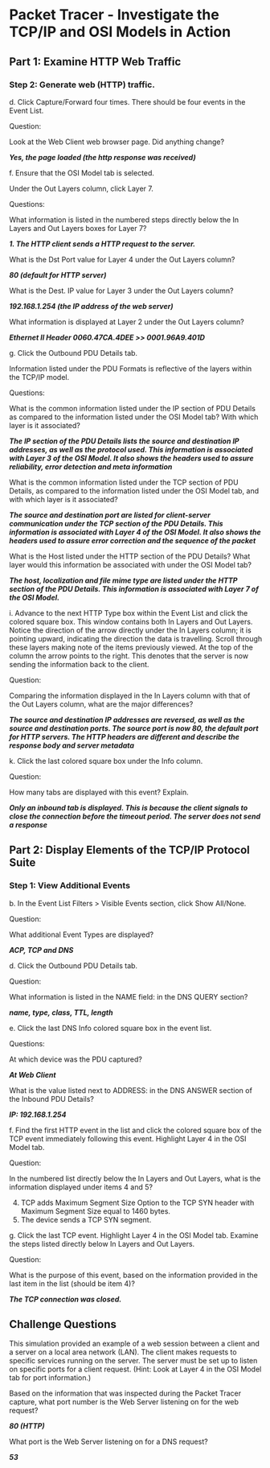 # Packet Tracer - Investigate the TCP/IP and OSI Models in Action

## Part 1: Examine HTTP Web Traffic

### Step 2: Generate web (HTTP) traffic.

d. Click Capture/Forward four times. There should be four events in the Event List.

Question:

Look at the Web Client web browser page. Did anything change?

**_Yes, the page loaded (the http response was received)_**

f. Ensure that the OSI Model tab is selected.

Under the Out Layers column, click Layer 7.

Questions:

What information is listed in the numbered steps directly below the In Layers and Out Layers boxes for Layer 7?

**_1. The HTTP client sends a HTTP request to the server._**

What is the Dst Port value for Layer 4 under the Out Layers column?

**_80 (default for HTTP server)_**

What is the Dest. IP value for Layer 3 under the Out Layers column?

**_192.168.1.254 (the IP address of the web server)_**

What information is displayed at Layer 2 under the Out Layers column?

**_Ethernet II Header 0060.47CA.4DEE >> 0001.96A9.401D_**

g. Click the Outbound PDU Details tab.

Information listed under the PDU Formats is reflective of the layers within the TCP/IP model.

Questions:

What is the common information listed under the IP section of PDU Details as compared to the information listed under the OSI Model tab? With which layer is it associated?

**_The IP section of the PDU Details lists the source and destination IP addresses, as well as the protocol used. This information is associated with Layer 3 of the OSI Model. It also shows the headers used to assure reliability, error detection and meta information_**

What is the common information listed under the TCP section of PDU Details, as compared to the information listed under the OSI Model tab, and with which layer is it associated?

**_The source and destination port are listed for client-server communication under the TCP section of the PDU Details. This information is associated with Layer 4 of the OSI Model. It also shows the headers used to assure error correction and the sequence of the packet_**

What is the Host listed under the HTTP section of the PDU Details? What layer would this information be associated with under the OSI Model tab?

**_The host, localization and file mime type are listed under the HTTP section of the PDU Details. This information is associated with Layer 7 of the OSI Model._**

i. Advance to the next HTTP Type box within the Event List and click the colored square box. This window contains both In Layers and Out Layers. Notice the direction of the arrow directly under the In Layers column; it is pointing upward, indicating the direction the data is travelling. Scroll through these layers making note of the items previously viewed. At the top of the column the arrow points to the right. This denotes that the server is now sending the information back to the client.

Question:

Comparing the information displayed in the In Layers column with that of the Out Layers column, what are the major differences?

**_The source and destination IP addresses are reversed, as well as the source and destination ports. The source port is now 80, the default port for HTTP servers. The HTTP headers are different and describe the response body and server metadata_**

k. Click the last colored square box under the Info column.

Question:

How many tabs are displayed with this event? Explain.

**_Only an inbound tab is displayed. This is because the client signals to close the connection before the timeout period. The server does not send a response_**

## Part 2: Display Elements of the TCP/IP Protocol Suite

### Step 1: View Additional Events

b. In the Event List Filters > Visible Events section, click Show All/None.

Question:

What additional Event Types are displayed?

**_ACP, TCP and DNS_**

d. Click the Outbound PDU Details tab.

Question:

What information is listed in the NAME field: in the DNS QUERY section?

**_name, type, class, TTL, length_**

e. Click the last DNS Info colored square box in the event list.

Questions:

At which device was the PDU captured?

**_At Web Client_**

What is the value listed next to ADDRESS: in the DNS ANSWER section of the Inbound PDU Details?

**_IP: 192.168.1.254_**

f. Find the first HTTP event in the list and click the colored square box of the TCP event immediately following this event. Highlight Layer 4 in the OSI Model tab.

Question:

In the numbered list directly below the In Layers and Out Layers, what is the information displayed under items 4 and 5?

4. TCP adds Maximum Segment Size Option to the TCP SYN header with Maximum Segment Size equal to 1460 bytes.
5. The device sends a TCP SYN segment.

g. Click the last TCP event. Highlight Layer 4 in the OSI Model tab. Examine the steps listed directly below In Layers and Out Layers.

Question:

What is the purpose of this event, based on the information provided in the last item in the list (should be item 4)?

**_The TCP connection was closed._**

## Challenge Questions

This simulation provided an example of a web session between a client and a server on a local area network (LAN). The client makes requests to specific services running on the server. The server must be set up to listen on specific ports for a client request. (Hint: Look at Layer 4 in the OSI Model tab for port information.)

Based on the information that was inspected during the Packet Tracer capture, what port number is the Web Server listening on for the web request?

**_80 (HTTP)_**

What port is the Web Server listening on for a DNS request?

**_53_**
